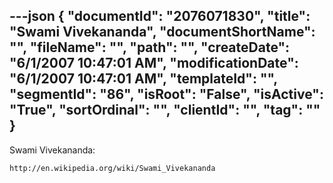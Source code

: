 ---json
{
  "documentId": "2076071830",
  "title": "Swami Vivekananda",
  "documentShortName": "",
  "fileName": "",
  "path": "",
  "createDate": "6/1/2007 10:47:01 AM",
  "modificationDate": "6/1/2007 10:47:01 AM",
  "templateId": "",
  "segmentId": "86",
  "isRoot": "False",
  "isActive": "True",
  "sortOrdinal": "",
  "clientId": "",
  "tag": ""
}
---

Swami Vivekananda:

    http://en.wikipedia.org/wiki/Swami_Vivekananda
